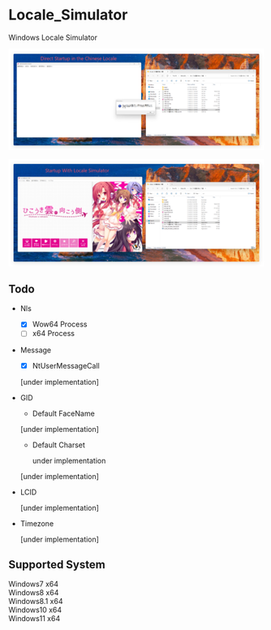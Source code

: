 # Locale_Simulator

Windows Locale Simulator

![](etc/img/1.png)

![](etc/img/2.png)

## Todo

- Nls

  - [x] Wow64 Process
  - [ ] x64 Process
  
- Message

  - [x] NtUserMessageCall

  [under implementation]

- GID

   - Default FaceName

   [under implementation]

  - Default Charset

    under implementation

  [under implementation]

- LCID

  [under implementation]

- Timezone

  [under implementation]



## Supported System

Windows7 x64  
Windows8 x64  
Windows8.1 x64  
Windows10 x64  
Windows11 x64  
